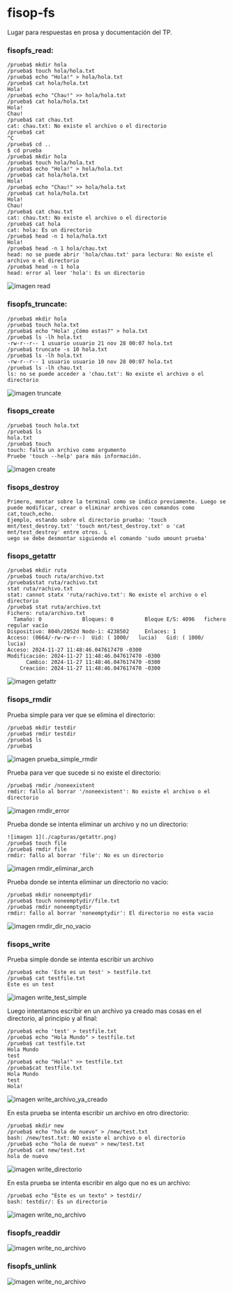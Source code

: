 # fisop-fs

Lugar para respuestas en prosa y documentación del TP.

### fisopfs_read:

```
/prueba$ mkdir hola
/prueba$ touch hola/hola.txt
/prueba$ echo "Hola!" > hola/hola.txt
/prueba$ cat hola/hola.txt
Hola!
/prueba$ echo "Chau!" >> hola/hola.txt
/prueba$ cat hola/hola.txt
Hola!
Chau!
/prueba$ cat chau.txt
cat: chau.txt: No existe el archivo o el directorio
/prueba$ cat
^C
/prueba$ cd ..
$ cd prueba
/prueba$ mkdir hola
/prueba$ touch hola/hola.txt
/prueba$ echo "Hola!" > hola/hola.txt
/prueba$ cat hola/hola.txt
Hola!
/prueba$ echo "Chau!" >> hola/hola.txt
/prueba$ cat hola/hola.txt
Hola!
Chau!
/prueba$ cat chau.txt
cat: chau.txt: No existe el archivo o el directorio
/prueba$ cat hola
cat: hola: Es un directorio
/prueba$ head -n 1 hola/hola.txt
Hola!
/prueba$ head -n 1 hola/chau.txt
head: no se puede abrir 'hola/chau.txt' para lectura: No existe el archivo o el directorio
/prueba$ head -n 1 hola
head: error al leer 'hola': Es un directorio

```
![imagen read](./capturas/read.png)

### fisopfs_truncate:

```
/prueba$ mkdir hola
/prueba$ touch hola.txt
/prueba$ echo "Hola! ¿Cómo estas?" > hola.txt
/prueba$ ls -lh hola.txt
-rw-r--r-- 1 usuario usuario 21 nov 28 00:07 hola.txt
/prueba$ truncate -s 10 hola.txt
/prueba$ ls -lh hola.txt
-rw-r--r-- 1 usuario usuario 10 nov 28 00:07 hola.txt
/prueba$ ls -lh chau.txt
ls: no se puede acceder a 'chau.txt': No existe el archivo o el directorio
```
![imagen truncate](./capturas/truncate.png)

### fisops_create

```
/prueba$ touch hola.txt
/prueba$ ls
hola.txt
/prueba$ touch
touch: falta un archivo como argumento
Pruebe 'touch --help' para más información.
```
![imagen create](./capturas/create.png)

### fisops_destroy
```
Primero, montar sobre la terminal como se indico previamente. Luego se puede modificar, crear o eliminar archivos con comandos como cat,touch,echo.
Ejemplo, estando sobre el directorio prueba: 'touch mnt/test_destroy.txt' 'touch mnt/test_destroy.txt' o 'cat mnt/test_destroy' entre otros. L
uego se debe desmontar siguiendo el comando 'sudo umount prueba'
```

### fisops_getattr

```
/prueba$ mkdir ruta
/prueba$ touch ruta/archivo.txt
/prueba$stat ruta/rachivo.txt
stat ruta/rachivo.txt
stat: cannot statx 'ruta/rachivo.txt': No existe el archivo o el directorio
/prueba$ stat ruta/archivo.txt
Fichero: ruta/archivo.txt
  Tamaño: 0         	Bloques: 0          Bloque E/S: 4096   fichero regular vacío
Dispositivo: 804h/2052d	Nodo-i: 4238502     Enlaces: 1
Acceso: (0664/-rw-rw-r--)  Uid: ( 1000/   lucia)   Gid: ( 1000/   lucia)
Acceso: 2024-11-27 11:48:46.047617470 -0300
Modificación: 2024-11-27 11:48:46.047617470 -0300
      Cambio: 2024-11-27 11:48:46.047617470 -0300
    Creación: 2024-11-27 11:48:46.047617470 -0300

```

![imagen getattr](./capturas/getattr.png)

### fisops_rmdir
Prueba simple para ver que se elimina el directorio:
```
/prueba$ mkdir testdir
/prueba$ rmdir testdir
/prueba$ ls
/prueba$ 
```

![imagen prueba_simple_rmdir](./capturas/prueba_simple_rmdir.png)

Prueba para ver que sucede si no existe el directorio:
```
/prueba$ rmdir /noneexistent
rmdir: fallo al borrar '/noneexistent': No existe el archivo o el directorio 
```

![imagen rmdir_error](./capturas/rmdir_error.png)

Prueba donde se intenta eliminar un archivo y no un directorio:
```
![imagen 1](./capturas/getattr.png)
/prueba$ touch file
/prueba$ rmdir file
rmdir: fallo al borrar 'file': No es un directorio
```

![imagen rmdir_eliminar_arch](./capturas/rmdir_eliminar_arch.png)

Prueba donde se intenta eliminar un directorio no vacio:
```
/prueba$ mkdir noneemptydir
/prueba$ touch noneemptydir/file.txt
/prueba$ rmdir noneemptydir
rmdir: fallo al borrar 'noneemptydir': El directorio no esta vacio
```

![imagen rmdir_dir_no_vacio](./capturas/rmdir_dir_no_vacio.png)

### fisops_write
Prueba simple donde se intenta escribir un archivo
```
/prueba$ echo 'Este es un test' > testfile.txt
/prueba$ cat testfile.txt
Este es un test
```

![imagen write_test_simple](./capturas/write_test_simple.png)

Luego intentamos escribir en un archivo ya creado mas cosas en el directorio, al principio y al final:
```
/prueba$ echo 'test' > testfile.txt
/prueba$ echo "Hola Mundo" > testfile.txt
/prueba$ cat testfile.txt
Hola Mundo
test
/prueba$ echo "Hola!" >> testfile.txt
/prueba$cat testfile.txt
Hola Mundo
test
Hola!
```

![imagen write_archivo_ya_creado](./capturas/write_archivo_ya_creado.png)

En esta prueba se intenta escribir un archivo en otro directorio:
```
/prueba$ mkdir new
/prueba$ echo "hola de nuevo" > /new/test.txt
bash: /new/test.txt: NO existe el archivo o el directorio
/prueba$ echo "hola de nuevo" > new/test.txt
/prueba$ cat new/test.txt
hola de nuevo
```

![imagen write_directorio](./capturas/write_directorio.png)

En esta prueba se intenta escribir en algo que no es un archivo:
```
/prueba$ echo "Este es un texto" > testdir/
bash: testdir/: Es un directorio
```
![imagen write_no_archivo](./capturas/write_no_archivo.png)
### fisopfs_readdir
![imagen write_no_archivo](./capturas/readdir.png)


### fisopfs_unlink
![imagen write_no_archivo](./capturas/unlink.png)

